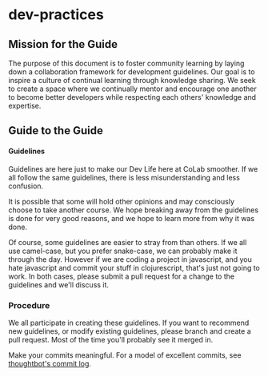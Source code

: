 # dev-practices
## Mission for the Guide
The purpose of this document is to foster community learning by laying down a
collaboration framework for development guidelines. Our goal is to inspire a
culture of continual learning through knowledge sharing. We seek to create a
space where we continually mentor and encourage one another to become better
developers while respecting each others' knowledge and expertise.

## Guide to the Guide

#### Guidelines
Guidelines are here just to make our Dev Life here at CoLab smoother. If we
all follow the same guidelines, there is less misunderstanding and less
confusion.

It is possible that some will hold other opinions and may consciously choose
to take another course. We hope breaking away from the guidelines is done for
very good reasons, and we hope to learn more from why it was done.

Of course, some guidelines are easier to stray from than others. If we all use
camel-case, but you prefer snake-case, we can probably make it through the day.
However if we are coding a project in javascript, and you hate javascript and
commit your stuff in clojurescript, that's just not going to work. In both cases,
please submit a pull request for a change to the guidelines and we'll discuss it.

### Procedure
We all participate in creating these guidelines. If you want to recommend new
guidelines, or modify existing guidelines, please branch and create a pull
request. Most of the time you'll probably see it merged in.

Make your commits meaningful. For a model of excellent commits,
see [thoughtbot's commit log](https://github.com/thoughtbot/guides/commits/master).
